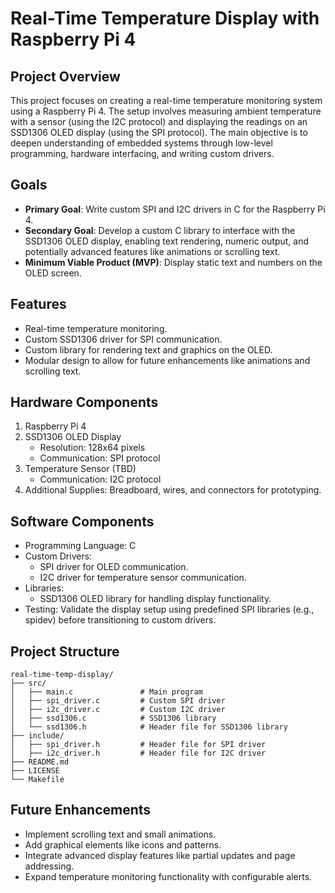 # Real-Time Temperature Display with Raspberry Pi 4

## Project Overview
This project focuses on creating a real-time temperature monitoring system using a Raspberry Pi 4. The setup involves measuring ambient temperature with a sensor (using the I2C protocol) and displaying the readings on an SSD1306 OLED display (using the SPI protocol). The main objective is to deepen understanding of embedded systems through low-level programming, hardware interfacing, and writing custom drivers.

## Goals
- **Primary Goal**: Write custom SPI and I2C drivers in C for the Raspberry Pi 4.
- **Secondary Goal**: Develop a custom C library to interface with the SSD1306 OLED display, enabling text rendering, numeric output, and potentially advanced features like animations or scrolling text.
- **Minimum Viable Product (MVP)**: Display static text and numbers on the OLED screen.

## Features
- Real-time temperature monitoring.
- Custom SSD1306 driver for SPI communication.
- Custom library for rendering text and graphics on the OLED.
- Modular design to allow for future enhancements like animations and scrolling text.

## Hardware Components
1. Raspberry Pi 4
2. SSD1306 OLED Display
   - Resolution: 128x64 pixels
   - Communication: SPI protocol
3. Temperature Sensor (TBD)
   - Communication: I2C protocol
4. Additional Supplies: Breadboard, wires, and connectors for prototyping.

## Software Components
- Programming Language: C
- Custom Drivers:
  - SPI driver for OLED communication.
  - I2C driver for temperature sensor communication.
- Libraries:
  - SSD1306 OLED library for handling display functionality.
- Testing: Validate the display setup using predefined SPI libraries (e.g., spidev) before transitioning to custom drivers.

## Project Structure
```
real-time-temp-display/
├── src/
│   ├── main.c               # Main program
│   ├── spi_driver.c         # Custom SPI driver
│   ├── i2c_driver.c         # Custom I2C driver
│   ├── ssd1306.c            # SSD1306 library
│   └── ssd1306.h            # Header file for SSD1306 library
├── include/
│   ├── spi_driver.h         # Header file for SPI driver
│   ├── i2c_driver.h         # Header file for I2C driver
├── README.md
├── LICENSE
└── Makefile
```

## Future Enhancements
- Implement scrolling text and small animations.
- Add graphical elements like icons and patterns.
- Integrate advanced display features like partial updates and page addressing.
- Expand temperature monitoring functionality with configurable alerts.
